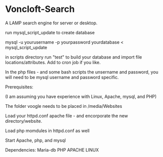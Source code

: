 # Voncloft-Search
A LAMP search engine for server or desktop.

run mysql_script_update to create database 

mysql -u yourusername -p yourpassword yourdatabase < mysql_script_update

in scripts directory run "test" to build your database and import file locations/attributes. Add to cron job if you like.

In the php files - and some bash scripts the unsername and password, you will need to be mysql username and password specific. 

Prerequisites:

(I am assuming you have experience with Linux, Apache, mysql, and PHP)

The folder voogle needs to be placed in /media/Websites

Load your httpd.conf apache file - and encorporate the new directory/website.

Load php momdules in httpd.conf as well

Start Apache, php, and mysql

Dependencies:
Maria-db
PHP
APACHE
LINUX
